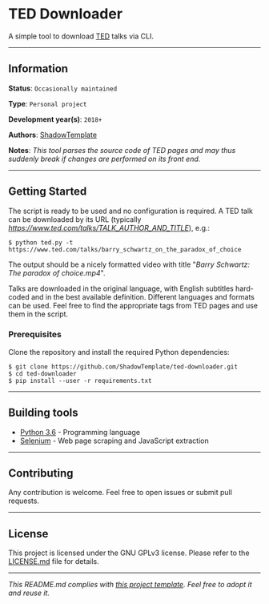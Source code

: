 # TED Downloader

A simple tool to download [TED](https://www.ted.com/) talks via CLI.

---
## Information

**Status**: `Occasionally maintained`

**Type**: `Personal project`

**Development year(s)**: `2018+`

**Authors**: [ShadowTemplate](https://github.com/ShadowTemplate)

**Notes**: *This tool parses the source code of TED pages and may thus suddenly 
break if changes are performed on its front end.*

---
## Getting Started

The script is ready to be used and no configuration is required.
A TED talk can be downloaded by its URL (typically 
_https://www.ted.com/talks/TALK_AUTHOR_AND_TITLE_), e.g.:

```
$ python ted.py -t https://www.ted.com/talks/barry_schwartz_on_the_paradox_of_choice
```

The output should be a nicely formatted video with title "*Barry Schwartz: The 
paradox of choice.mp4*".

Talks are downloaded in the original language, with English subtitles 
hard-coded and in the best available definition. Different languages and 
formats can be used. Feel free to find the appropriate tags from TED pages and 
use them in the script.

### Prerequisites

Clone the repository and install the required Python dependencies:

```
$ git clone https://github.com/ShadowTemplate/ted-downloader.git
$ cd ted-downloader
$ pip install --user -r requirements.txt
```

---
## Building tools

* [Python 3.6](https://www.python.org/downloads/release/python-360/) - Programming language
* [Selenium](https://www.seleniumhq.org/projects/webdriver/) - 
Web page scraping and JavaScript extraction

---
## Contributing

Any contribution is welcome. Feel free to open issues or submit pull requests.

---
## License

This project is licensed under the GNU GPLv3 license.
Please refer to the [LICENSE.md](LICENSE.md) file for details.

---
*This README.md complies with [this project template](https://github.com/ShadowTemplate/project-template). Feel free to adopt it
and reuse it.*
